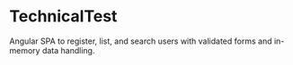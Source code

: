# TechnicalTest
Angular SPA to register, list, and search users with validated forms and in-memory data handling.

